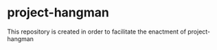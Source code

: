 # project-hangman
 This repository is created in order to facilitate the enactment of project-hangman
